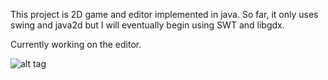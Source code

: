 This project is 2D game and editor implemented in java. So far, it only uses swing and java2d but I
will eventually begin using SWT and libgdx.

Currently working on the editor.

![alt tag](http://imgur.com/WFoob6Y)